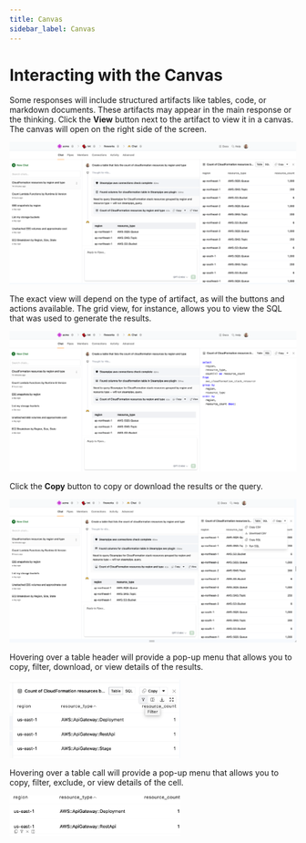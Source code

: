 ```yaml
---
title: Canvas
sidebar_label: Canvas
---
```


# Interacting with the Canvas

Some responses will include structured artifacts like tables, code, or markdown documents.  These artifacts may appear in the main response or the thinking.  Click the **View** button next to the artifact to view it in a canvas. The canvas will open on the right side of the screen.

![AI Chat Canvas - Table](./pipes_ai_chat_canvas_table.png)

The exact view will depend on the type of artifact, as will the buttons and actions available.  The grid view, for instance, allows you to view the SQL that was used to generate the results.

![AI Chat Canvas - SQL](./pipes_ai_chat_canvas_sql.png)

Click the **Copy** button to copy or download the results or the query.

<!--
<img alt="AI Chat Canvas - Copy" src="./pipes_ai_chat_canvas_table_copy_menu.png" width="300pt" />
-->

![AI Chat Canvas - Copy](./pipes_ai_chat_canvas_table_copy_menu.png)


Hovering over a table header will provide a pop-up menu that allows you to copy, filter, download, or view details of the results.
<!--
![AI Chat Canvas - popup](./pipes_ai_chat_canvas_table_table_actions.png)
-->

<img alt="AI Chat Canvas - popup" src="./pipes_ai_chat_canvas_table_table_actions.png" width="300pt" />


Hovering over a table call will provide a pop-up menu that allows you to copy, filter, exclude, or view details of the cell.

<!--vv
![AI Chat Canvas - popup](./pipes_ai_chat_canvas_table_cell_actions.png)
-->

<img alt="AI Chat Canvas - popup" src="./pipes_ai_chat_canvas_table_cell_actions.png" width="300pt" />
